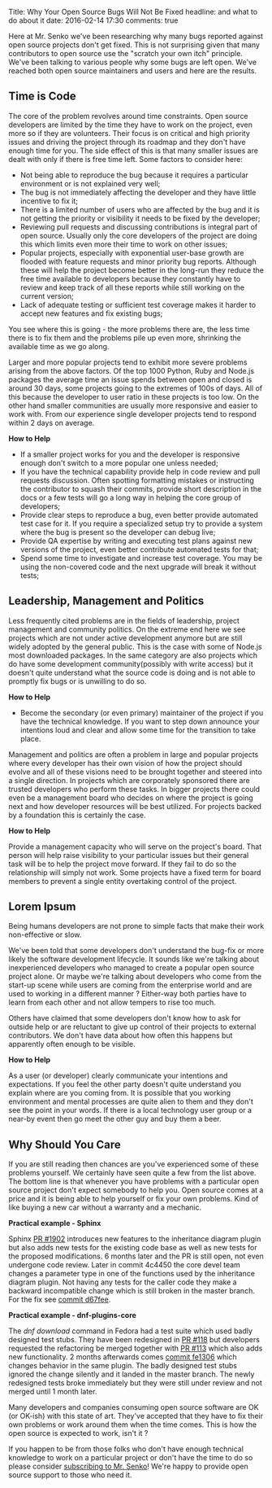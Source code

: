 Title: Why Your Open Source Bugs Will Not Be Fixed
headline: and what to do about it
date: 2016-02-14 17:30
comments: true

Here at Mr. Senko we've been researching why many bugs reported against
open source projects don't get fixed. This is not surprising given that many
contributors to open source use the "scratch your own itch" principle.
We've been talking to various people why some bugs are left open. We've
reached both open source maintainers and users and here are the results.

Time is Code
------------

The core of the problem revolves around time constraints. Open source developers
are limited by the time they have to work on the project, even more so if they
are volunteers. Their focus is on critical and high priority issues and driving
the project through its roadmap and they don't have enough time for you.
The side effect of this is that many smaller
issues are dealt with only if there is free time left.
Some factors to consider here:

* Not being able to reproduce the bug because it requires a particular
environment or is not explained very well;
* The bug is not immediately affecting the developer and they have
little incentive to fix it;
* There is a limited number of users who are affected by the bug and it
is not getting the priority or visibility it needs to be fixed by the
developer;
* Reviewing pull requests and discussing contributions is integral part of
open source. Usually only the core developers of the project are doing this
which limits even more their time to work on other issues;
* Popular projects, especially with exponential user-base growth are flooded
with feature requests and minor priority bug reports. Although these will
help the project become better in the long-run they reduce the free time
available to developers because they constantly have to review and keep track
of all these reports while still working on the current version;
* Lack of adequate testing or sufficient test coverage makes it harder to
accept new features and fix existing bugs;

You see where this is going - the more problems there are, the less time there
is to fix them and the problems pile up even more, shrinking the available time
as we go along.

Larger and more popular projects tend to exhibit more severe problems arising
from the above factors. Of the top 1000 Python, Ruby and Node.js packages
the average time an issue spends between open and closed is around 30 days,
some projects going to the extremes of 100s of days. All of this because the
developer to user ratio in these projects is too low.
On the other hand smaller communities are usually more responsive and
easier to work with. From our experience single developer projects tend to
respond within 2 days on average.


**How to Help**

* If a smaller project works for you and the developer is responsive enough
don't switch to a more popular one unless needed;
* If you have the technical capability provide help in code review and
pull requests discussion. Often spotting formatting mistakes or instructing
the contributor to squash their commits, provide short description in the docs
or a few tests will go a long way in helping the core group of developers;
* Provide clear steps to reproduce a bug, even better provide automated test
case for it. If you require a specialized setup try to provide a system where
the bug is present so the developer can debug live;
* Provide QA expertise by writing and executing test plans against new versions
of the project, even better contribute automated tests for that;
* Spend some time to investigate and increase test coverage. You may be using
the non-covered code and the next upgrade will break it without tests;


Leadership, Management and Politics
-----------------------------------

Less frequently cited problems are in the fields of leadership, project
management and community politics.
On the extreme end here we see projects which are not under active development
anymore but are still widely adopted by the general public. This is the case
with some of Node.js most downloaded packages. In the same category are also
projects which do have some development community(possibly with write access)
but it doesn't quite understand what the source code is doing and is not
able to promptly fix bugs or is unwilling to do so.

**How to Help**

* Become the secondary (or even primary) maintainer of the project if you have
the technical knowledge. If you want to step down announce your intentions
loud and clear and allow some time for the transition to take place.


Management and politics are often a problem in large and popular projects
where every developer has their own vision of how the project should evolve
and all of these visions need to be brought together and steered into a single
direction. In projects which are corporately sponsored there are trusted
developers who perform these tasks. In bigger projects there could even be
a management board who decides on where the project is going next and how
developer resources will be best utilized. For projects backed by a foundation
this is certainly the case.

**How to Help**

Provide a management capacity who will serve on the project's board. That
person will help raise visibility to your particular issues but their general
task will be to help the project move forward. If they fail to do so the
relationship will simply not work. Some projects have a fixed term for board
members to prevent a single entity overtaking control of the project.


Lorem Ipsum
-----------

Being humans developers are not prone to simple facts that make their work
non-effective or slow.

We've been told that some developers don't understand the bug-fix or more likely
the software development lifecycle. It sounds like we're talking about
inexperienced developers who managed to create a popular open source project
alone. Or maybe we're talking about developers who come from the start-up
scene while users are coming from the enterprise world and are used to working
in a different manner ? Either-way both parties have to learn from each other
and not allow tempers to rise too much.

Others have claimed that some developers don't know how to ask for outside help or
are reluctant to give up control of their projects to external contributors.
We don't have data about how often this happens but apparently often enough
to be visible.


**How to Help**

As a user (or developer) clearly communicate your intentions and expectations.
If you feel the other party doesn't quite understand you explain where are you
coming from. It is possible that you working environment and mental processes
are quite alien to them and they don't see the point in your words. If there is
a local technology user group or a near-by event then go meet the other guy
and buy them a beer.


Why Should You Care
-------------------

If you are still reading then chances are you've experienced some of these
problems yourself. We certainly have seen quite a few from the list above.
The bottom line is that whenever you have problems with a particular open
source project don't expect somebody to help you. Open source comes at a
price and it is being able to help yourself or fix your own problems. Kind
of like buying a new car without a warranty and a mechanic.

**Practical example - Sphinx**

Sphinx [PR #1902](https://github.com/sphinx-doc/sphinx/pull/1902) introduces
new features to the inheritance diagram plugin but also adds new tests for
the existing code base as well as new tests for the proposed modifications.
6 months later and the PR is still open, not even undergone code review.
Later in commit 4c4450 the core devel team changes a parameter type in one
of the functions used by the inheritance diagram plugin. Not having any tests
for the caller code they make a backward incompatible change which is still
broken in the master branch. For the fix see 
[commit d67fee](https://github.com/atodorov/sphinx/commit/d67fee57f000385cb48dba6cb1c725ddb0e0e2c0).

**Practical example - dnf-plugins-core**

The *dnf download* command in Fedora had a test suite which used badly
designed test stubs. They have been redesigned in
[PR #118](https://github.com/rpm-software-management/dnf-plugins-core/pull/118)
but developers requested the refactoring be merged together with
[PR #113](https://github.com/rpm-software-management/dnf-plugins-core/pull/113)
which also adds new functionality. 2 months afterwards comes
[commit fe1306](https://github.com/rpm-software-management/dnf-plugins-core/commit/fe130669ffc4c1d6eba8f10cda35ab4d803d5a3d)
which changes behavior in the same plugin. The badly designed test stubs
ignored the change silently and it landed in the master branch. The newly
redesigned tests broke immediately but they were still under review and not
merged until 1 month later.


Many developers and companies consuming open source software are OK
(or OK-ish) with this state of art. They've accepted that they have to
fix their own problems or work around them when the time comes.
This is how the open source is expected to work, isn't it ?

If you happen to be from those folks who don't have enough technical
knowledge to work on a particular project or don't have the time to
do so please consider [subscribing to Mr. Senko]({filename}pages/subscribe.html)!
We're happy to provide open source support to those who need it.
